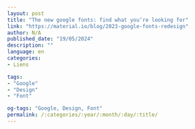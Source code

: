 ```yaml
---
layout: post
title: "The new google fonts: find what you’re looking for"
link: "https://material.io/blog/2023-google-fonts-redesign"
author: N/A
published_date: "19/05/2024"
description: ""
language: en
categories:
- Liens

tags:
- "Google"
- "Design"
- "Font"

og-tags: "Google, Design, Font"
permalink: /:categories/:year/:month/:day/:title/
---
```

